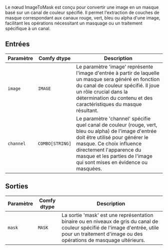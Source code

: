 
Le nœud ImageToMask est conçu pour convertir une image en un masque basé sur un canal de couleur spécifié. Il permet l'extraction de couches de masque correspondant aux canaux rouge, vert, bleu ou alpha d'une image, facilitant les opérations nécessitant un masquage ou un traitement spécifique à un canal.

## Entrées

| Paramètre   | Comfy dtype | Description                                                                                                          |
|-------------|-------------|----------------------------------------------------------------------------------------------------------------------|
| `image`     | `IMAGE`     | Le paramètre 'image' représente l'image d'entrée à partir de laquelle un masque sera généré en fonction du canal de couleur spécifié. Il joue un rôle crucial dans la détermination du contenu et des caractéristiques du masque résultant. |
| `channel`   | `COMBO[STRING]` | Le paramètre 'channel' spécifie quel canal de couleur (rouge, vert, bleu ou alpha) de l'image d'entrée doit être utilisé pour générer le masque. Ce choix influence directement l'apparence du masque et les parties de l'image qui sont mises en évidence ou masquées. |

## Sorties

| Paramètre | Comfy dtype | Description |
|-----------|-------------|-------------|
| `mask`    | `MASK`      | La sortie 'mask' est une représentation binaire ou en niveaux de gris du canal de couleur spécifié de l'image d'entrée, utile pour un traitement d'image ou des opérations de masquage ultérieurs. |
